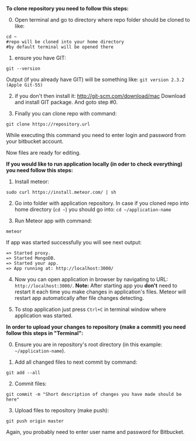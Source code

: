 __To clone repository you need to follow this steps:__

0. Open terminal and go to directory where repo folder should be cloned to like:
```
cd ~
#repo will be cloned into your home directory
#by default terminal will be opened there
```
1. ensure you have GIT:
```
git --version
```
Output (if you already have GIT) will be something like: `git version 2.3.2 (Apple Git-55)`

2. if you don't then install it:
http://git-scm.com/download/mac
Download and install GIT package.
And goto step #0.

3. Finally you can clone repo with command:
```
git clone https://repository.url
```
While executing this command you need to enter login and password from your bitbucket account.

Now files are ready for editing.

__If you would like to run application locally (in oder to check everything) you need follow this steps:__

1. Install meteor:
```
sudo curl https://install.meteor.com/ | sh
```
2. Go into folder with application repository. In case if you cloned repo into home directory (`cd ~`) you should go into:
`cd ~/application-name`

3. Run Meteor app with command:
```
meteor
```
If app was started successfully you will see next output:
```
=> Started proxy.
=> Started MongoDB.
=> Started your app.
=> App running at: http://localhost:3000/
```

4. Now you can open application in browser by navigating to URL:
`http://localhost:3000/`.
__Note:__ After starting app you __don't__ need to restart it each time you make changes in application's files. Meteor will restart app automatically after file changes detecting. 

5. To stop application just press `Ctrl+C` in terminal window where application was started.


__In order to upload your changes to repository (make a commit) you need follow this steps in "Terminal":__

0. Ensure you are in repository's root directory (in this example: `~/application-name`).

1. Add all changed files to next commit by command:
```
git add --all
```

2. Commit files:
```
git commit -m "Short description of changes you have made should be here"
```

3. Upload files to repository (make push):
```
git push origin master
```

Again, you probably need to enter user name and password for Bitbucket.